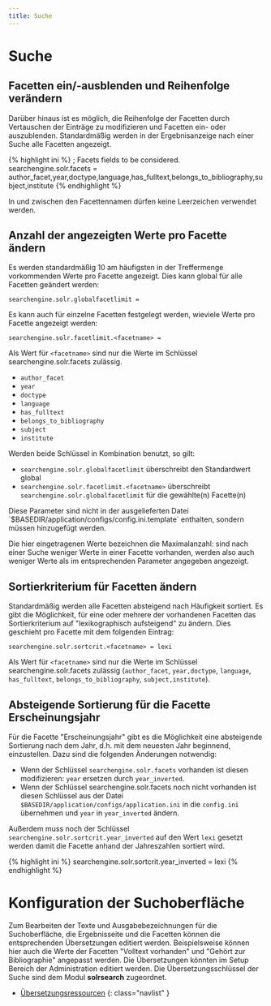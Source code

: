 ```yaml
---
title: Suche
---
```


# Suche

## Facetten ein/-ausblenden und Reihenfolge verändern

Darüber hinaus ist es möglich, die Reihenfolge der Facetten durch Vertauschen der Einträge zu
modifizieren und Facetten ein- oder auszublenden. Standardmäßig werden in der Ergebnisanzeige
nach einer Suche alle Facetten angezeigt.

{% highlight ini %}
; Facets fields to be considered.
searchengine.solr.facets = author_facet,year,doctype,language,has_fulltext,belongs_to_bibliography,subject,institute
{% endhighlight %}

<p class="warning">
In und zwischen den Facettennamen dürfen keine Leerzeichen verwendet werden.
</p>

## Anzahl der angezeigten Werte pro Facette ändern

Es werden standardmäßig 10 am häufigsten in der Treffermenge vorkommenden Werte pro Facette
angezeigt. Dies kann global für alle Facetten geändert werden:

    searchengine.solr.globalfacetlimit =

Es kann auch für einzelne Facetten festgelegt werden, wieviele Werte pro Facette angezeigt werden:

    searchengine.solr.facetlimit.<facetname> =

Als Wert für `<facetname>` sind nur die Werte im Schlüssel searchengine.solr.facets zulässig.

* `author_facet`
* `year`
* `doctype`
* `language`
* `has_fulltext`
* `belongs_to_bibliography`
* `subject`
* `institute`

Werden beide Schlüssel in Kombination benutzt, so gilt:

* `searchengine.solr.globalfacetlimit` überschreibt den Standardwert global
* `searchengine.solr.facetlimit.<facetname>` überschreibt
  `searchengine.solr.globalfacetlimit` für die gewählte(n) Facette(n)

<p class="note" markdown="1">
Diese Parameter sind nicht in der ausgelieferten Datei `$BASEDIR/application/configs/config.ini.template`
enthalten, sondern müssen hinzugefügt werden.
</p>

<p class="note">
Die hier eingetragenen Werte bezeichnen die Maximalanzahl: sind nach einer Suche weniger
Werte in einer Facette vorhanden, werden also auch weniger Werte als im entsprechenden
Parameter angegeben angezeigt.
</p>

## Sortierkriterium für Facetten ändern

Standardmäßig werden alle Facetten absteigend nach Häufigkeit sortiert. Es gibt die Möglichkeit, für
eine oder mehrere der vorhandenen Facetten das Sortierkriterium auf "lexikographisch aufsteigend"
zu ändern. Dies geschieht pro Facette mit dem folgenden Eintrag:

    searchengine.solr.sortcrit.<facetname> = lexi

Als Wert für `<facetname>` sind nur die Werte im Schlüssel searchengine.solr.facets zulässig
(`author_facet`, `year,doctype`, `language`, `has_fulltext`, `belongs_to_bibliography`, `subject,institute`).

## Absteigende Sortierung für die Facette Erscheinungsjahr

Für die Facette "Erscheinungsjahr" gibt es die Möglichkeit eine absteigende Sortierung nach dem
Jahr, d.h. mit dem neuesten Jahr beginnend, einzustellen. Dazu sind die folgenden Änderungen
notwendig:

* Wenn der Schlüssel `searchengine.solr.facets` vorhanden ist diesen modifizieren: `year`
  ersetzen durch `year_inverted`.
* Wenn der Schlüssel searchengine.solr.facets noch nicht vorhanden ist diesen Schlüssel aus
  der Datei `$BASEDIR/application/configs/application.ini` in die `config.ini` übernehmen
  und `year` in `year_inverted` ändern.

Außerdem muss noch der Schlüssel `searchengine.solr.sortcrit.year_inverted` auf
  den Wert `lexi` gesetzt werden damit die Facette anhand der Jahreszahlen sortiert wird.

{% highlight ini %}
searchengine.solr.sortcrit.year_inverted = lexi
{% endhighlight %}

# Konfiguration der Suchoberfläche 

Zum Bearbeiten der Texte und Ausgabebezeichnungen für die Suchoberfläche, die Ergebnisseite und
die Facetten können die entsprechenden Übersetzungen editiert werden. Beispielsweise
können hier auch die Werte der Facetten "Volltext vorhanden" und "Gehört zur Bibliographie"
angepasst werden. Die Übersetzungen könnten im Setup Bereich der Administration editiert werden.
Die Übersetzungsschlüssel der Suche sind dem Modul **solrsearch** zugeordnet. 

* [Übersetzungsressourcen](../translation/index.html)
{: class="navlist" }
